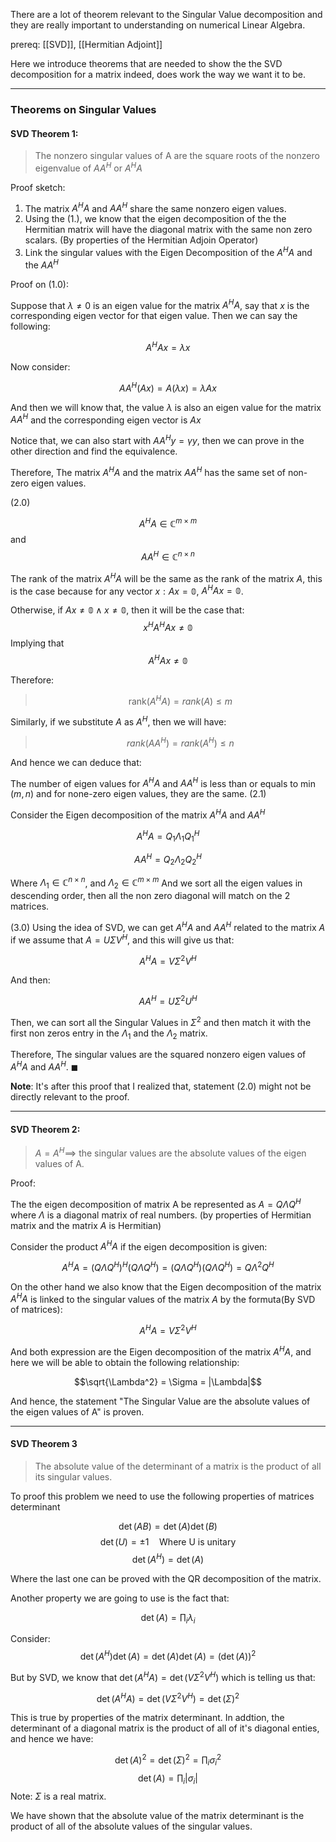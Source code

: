 There are a lot of theorem relevant to the Singular Value decomposition and they are really important to understanding on numerical Linear Algebra. 

prereq: [[SVD]], [[Hermitian Adjoint]]

Here we introduce theorems that are needed to show the the SVD decomposition for a matrix indeed, does work the way we want it to be. 

---

### Theorems on Singular Values

#### SVD Theorem 1:
> The nonzero singular values of A are the square roots of the nonzero eigenvalue of $AA^H$ or $A^HA$

Proof sketch: 
1. The matrix $A^HA$ and $AA^H$ share the same nonzero eigen values. 
2. Using the (1.), we know that the eigen decomposition of the the Hermitian matrix will have the diagonal matrix with the same non zero scalars. (By properties of the Hermitian Adjoin Operator)
3. Link the singular values with the Eigen Decomposition of the $A^HA$ and the $AA^H$

Proof on (1.0): 

Suppose that $\lambda\neq 0$ is an eigen value for the matrix $A^HA$, say that $x$ is the corresponding eigen vector for that eigen value. Then we can say the following: 

$$A^HAx = \lambda x$$

Now consider: 

$$AA^H(Ax) = A(\lambda x) = \lambda Ax$$ 

And then we will know that, the value $\lambda$ is also an eigen value for the matrix $AA^H$ and the corresponding eigen vector is $Ax$

Notice that, we can also start with $AA^Hy = \gamma y$, then we can prove in the other direction and find the equivalence. 

Therefore, The matrix $A^HA$ and the matrix $AA^H$ has the same set of non-zero eigen values. 


(2.0)

$$A^HA \in \mathbb{C}^{m\times m}$$ and $$AA^H \in \mathbb{C}^{n\times n}$$

The rank of the matrix $A^HA$ will be the same as the rank of the matrix $A$, this is the case because for any vector $x: Ax = \mathbb{0}$, $A^HAx = \mathbb{0}$. 

Otherwise, if $Ax\ne \mathbb{0} \wedge x \ne \mathbb{0}$, then it will be the case that: 
$$x^HA^HAx \ne \mathbb{0}$$
Implying that $$A^HAx \ne \mathbb{0}$$

Therefore: 
> $$\text{rank}(A^HA) = rank(A)\leq m$$

Similarly, if we substitute $A$ as $A^H$, then we will have: 

>  $$
>  rank(AA^H) = rank(A^H) \leq n
>  $$

And hence we can deduce that:

The number of eigen values for $A^HA$ and $AA^H$ is less than or equals to $\min(m, n)$ and for none-zero eigen values, they are the same. 
(2.1)

Consider the Eigen decomposition of the matrix $A^HA$ and $AA^H$

$$
	A^HA = Q_1\Lambda_1Q_1^H
$$

$$
	AA^H = Q_2 \Lambda_2 Q_2^H
$$

Where $\Lambda_1 \in \mathbb{C}^{n\times n}$, and $\Lambda_2\in \mathbb{C}^{m\times m}$ And we sort all the eigen values in descending order, then all the non zero diagonal will match on the 2 matrices. 

(3.0) Using the idea of SVD, we can get $A^HA$ and $AA^H$ related to the matrix $A$ if we assume that $A = U\Sigma V^H$, and this will give us that: 

$$
	A^HA = V\Sigma^2V^H
$$

And then: 

$$
	AA^H = U\Sigma^2 U^H
$$

Then, we can sort all the Singular Values in $\Sigma^2$ and then match it with the first non zeros entry in the $\Lambda_1$ and the $\Lambda_2$ matrix. 

Therefore, The singular values are the squared nonzero eigen values of $A^HA$ and $AA^H$.  $\blacksquare$

**Note**:  It's after this proof that I realized that, statement (2.0) might not be directly relevant to the proof. 

---

#### SVD Theorem 2: 

> $A = A^H \implies$ the singular values are the absolute values of the eigen values of A. 

Proof: 

The the eigen decomposition of matrix A be represented as $A = Q \Lambda Q^H$ where $\Lambda$ is a diagonal matrix of real numbers. (by properties of Hermitian matrix and the matrix $A$ is Hermitian)

Consider the product $A^HA$ if the eigen decomposition is given: 

$$A^HA = (Q\Lambda Q^H)^H(Q\Lambda Q^H) = (Q\Lambda Q^H)(Q\Lambda Q^H) = Q\Lambda^2 Q^H$$

On the other hand we also know that the  Eigen decomposition of the matrix $A^HA$ is linked to the singular values of the matrix $A$ by the formuta(By SVD of matrices): 

$$A^HA = V\Sigma^2 V^H$$

And both expression are the Eigen decomposition of the matrix $A^HA$, and here we will be able to obtain the following relationship: 

$$\sqrt{\Lambda^2} = \Sigma = |\Lambda|$$

And hence, the statement "The Singular Value are the absolute values of the eigen values of A" is proven. 

---
#### SVD Theorem 3

> The absolute value of the determinant of a matrix is the product of all its singular values. 

To proof this problem we need to use the following properties of matrices determinant

$$\det(AB) = \det(A)\det(B)$$ $$
\det(U) = \pm 1 \quad \text{Where U is unitary}$$ $$
\det(A^H) = \det(A)$$

Where the last one can be proved with the QR decomposition of the matrix. 

Another property we are going to use is the fact that: 

$$\det(A) = \prod_{i}\lambda_i$$

Consider: 
$$\det(A^H)\det(A) = \det(A)\det(A) = (\det(A))^2$$

But by SVD, we know that $\det(A^HA) = \det(V\Sigma^2 V^H)$ which is telling us that: 

$$\det(A^HA) = \det(V\Sigma^2 V^H) = \det(\Sigma)^2$$

This is true by properties of the matrix determinant. In addtion, the determinant of a diagonal matrix is the product of all of it's diagonal enties, and hence we have: 

$$\det(A)^2 = \det(\Sigma)^2 = \prod_i{\sigma_i^2}$$ $$\det(A) = \prod_i{|\sigma_i|}$$
Note: $\Sigma$ is a real matrix. 

We have shown that the absolute value of the matrix determinant is the product of all of the absolute values of the singular values. 